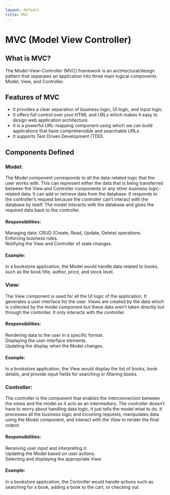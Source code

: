 ```yaml
---
layout: default
title: MVC
---
```

# MVC (Model View Controller)

## **What is MVC?**

The Model-View-Controller (MVC) framework is an architectural/design pattern that separates an application into three main logical components Model, View, and Controller. 

## **Features of MVC**

* It provides a clear separation of business logic, UI logic, and input logic.  
* It offers full control over your HTML and URLs which makes it easy to design web application architecture.  
* It is a powerful URL-mapping component using which we can build applications that have comprehensible and searchable URLs.  
* It supports Test Driven Development (TDD).

## **Components Defined**

### Model:

The Model component corresponds to all the data-related logic that the user works with. This can represent either the data that is being transferred between the View and Controller components or any other business logic-related data. It can add or retrieve data from the database. It responds to the controller’s request because the controller can’t interact with the database by itself. The model interacts with the database and gives the required data back to the controller.

#### Responsibilities:

Managing data: CRUD (Create, Read, Update, Delete) operations.  
Enforcing business rules.  
Notifying the View and Controller of state changes.

#### Example:
In a bookstore application, the Model would handle data related to books, such as the book title, author, price, and stock level.

### View:

The View component is used for all the UI logic of the application. It generates a user interface for the user. Views are created by the data which is collected by the model component but these data aren’t taken directly but through the controller. It only interacts with the controller.

#### Responsibilities:

Rendering data to the user in a specific format.  
Displaying the user interface elements.  
Updating the display when the Model changes.  

#### Example:
In a bookstore application, the View would display the list of books, book details, and provide input fields for searching or filtering books.

### Controller:

The controller is the component that enables the interconnection between the views and the model so it acts as an intermediary. The controller doesn’t have to worry about handling data logic, it just tells the model what to do. It processes all the business logic and incoming requests, manipulates data using the Model component, and interact with the View to render the final output.

#### Responsibilities:

Receiving user input and interpreting it.  
Updating the Model based on user actions.  
Selecting and displaying the appropriate View.  

#### Example:
In a bookstore application, the Controller would handle actions such as searching for a book, adding a book to the cart, or checking out.